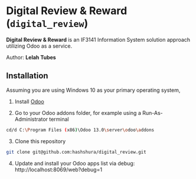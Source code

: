 # Digital Review & Reward (`digital_review`)

**Digital Review & Reward** is an IF3141 Information System solution approach utilizing Odoo as a service.

Author: **Lelah Tubes**

## Installation

Assuming you are using Windows 10 as your primary operating system,

1. Install [Odoo](https://www.odoo.com/id_ID/page/download)

2. Go to your Odoo addons folder, for example using a Run-As-Administrator terminal

```bash
cd/d C:\Program Files (x86)\Odoo 13.0\server\odoo\addons
```

3. Clone this repository

```bash
git clone git@github.com:hashshura/digital_review.git
```

4. Update and install your Odoo apps list via debug: http://localhost:8069/web?debug=1
